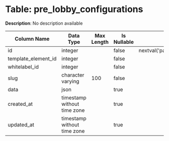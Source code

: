 # Table: pre_lobby_configurations

**Description**: No description available

| Column Name | Data Type | Max Length | Is Nullable | Default | Primary Key | Foreign Key |
|-------------|-----------|------------|-------------|---------|-------------|-------------|
| id | integer |  | false | nextval('pam.pre_lobby_configurations_id_seq'::regclass) | pre_lobby_configurations | pre_lobby_configurations |
| template_element_id | integer |  | false |  | pre_lobby_configurations | template_elements |
| whitelabel_id | integer |  | false |  | pre_lobby_configurations | whitelabels |
| slug | character varying | 100 | false |  |  |  |
| data | json |  | true |  |  |  |
| created_at | timestamp without time zone |  | true |  |  |  |
| updated_at | timestamp without time zone |  | true |  |  |  |
